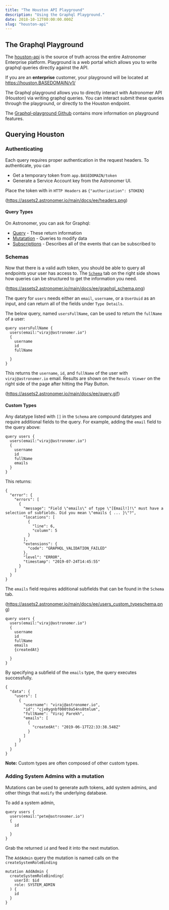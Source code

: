 ```yaml
---
title: "The Houston API Playground"
description: "Using the Graphql Playground."
date: 2018-10-12T00:00:00.000Z
slug: "houston-api"
---
```


## The Graphql Playground

The [houston-api](https://github.com/astronomer/houston-api) is the source of truth across the entire Astronomer Enterprise platform. Playground is a web portal which allows you to write graphql queries directly against the API.

If you are an **enterprise** customer, your playground will be located at https://houston.BASEDOMAIN/v1/

The Graphql playground allows you to directly interact with Astronomer API (Houston) via writing graphql queries. You can interact submit these queries through the playground, or directly to the Houston endpoint.

The [Graphql-playground Github](https://github.com/prisma/graphql-playground) contains more information on playground features.

## Querying Houston

### Authenticating

Each query requires proper authentication in the request headers. To authenticate, you can

- Get a temporary token from `app.BASEDOMAIN/token`
- Generate a Service Account key from the Astronomer UI.

Place the token with in `HTTP Headers` as `{"authorization": $TOKEN}`

(https://assets2.astronomer.io/main/docs/ee/headers.png)


#### Query Types

On Astronomer, you can ask for Graphql:

- [Query](https://graphql.org/learn/queries/#fields) - These return information
- [Mutatation](https://graphql.org/learn/queries/#mutations) - Queries to modify data
- [Subscriptions](https://graphql.org/blog/subscriptions-in-graphql-and-relay/) - Describes all of the events that can be subscribed to

### Schemas

Now that there is a valid auth token, you should be able to query all endpoints your user has access to. The [`Schema`](https://graphql.org/learn/schema/) tab on the right side shows how queries can be structured to get the information you need.

(https://assets2.astronomer.io/main/docs/ee/graphql_schema.png)


The query for `users` needs either an `email`, `username`, or a `UserUuid` as an input, and can return all of the fields under `Type Details`.

The below query, named `usersFullName`, can be used to return the `fullName` of a user:

```
query usersFullName {
  users(email:"viraj@astronomer.io")
  {
    username
    id
    fullName

  }
}
```

This returns the `username`, `id`, and `fullName` of the user with `viraj@astronomer.io` email. Results are shown on the `Resuls Viewer` on the right side of the page after hitting the Play Button.

(https://assets2.astronomer.io/main/docs/ee/query.gif)


#### Custom Types

Any datatype listed with `[]` in the `Schema` are compound datatypes and require additional fields to the query.
For example, adding the `email` field to the query above:

```
query users {
  users(email:"viraj@astronomer.io")
  {
    username
    id
    fullName
    emails
  }
}
```

This returns:

```
{
  "error": {
    "errors": [
      {
        "message": "Field \"emails\" of type \"[Email!]!\" must have a selection of subfields. Did you mean \"emails { ... }\"?",
        "locations": [
          {
            "line": 6,
            "column": 5
          }
        ],
        "extensions": {
          "code": "GRAPHQL_VALIDATION_FAILED"
        },
        "level": "ERROR",
        "timestamp": "2019-07-24T14:45:55"
      }
    ]
  }
}
```

The `emails` field requires additional subfields that can be found in the `Schema` tab.

(https://assets2.astronomer.io/main/docs/ee/users_custom_typeschema.png)


```
query users {
  users(email:"viraj@astronomer.io")
  {
    username
    id
    fullName
    emails
    {createdAt}

  }
}
```
By specifying a subfield of the `emails` type, the query executes successfully.

```
{
  "data": {
    "users": [
      {
        "username": "viraj@astronomer.io",
        "id": "cjx0ygnbf000t0a54ns8tmlum",
        "fullName": "Viraj Parekh",
        "emails": [
          {
            "createdAt": "2019-06-17T22:33:38.548Z"
          }
        ]
      }
    ]
  }
}
```
**Note:** Custom types are often composed of other custom types.

### Adding System Admins with a mutation
Mutations can be used to generate auth tokens, add system admins, and other things that `modify` the underlying database.

To add a system admin,

```
query users {
  users(email:"pete@astronomer.io")
  {
    id    

  }
}
```
Grab the returned `id` and feed it into the next mutation.

The `AddAdmin` query the mutation is named calls on the `createSystemRoleBinding`

```
mutation AddAdmin {
  createSystemRoleBinding(
    userId: $id
    role: SYSTEM_ADMIN
  ) {
    id
  }
}
```
